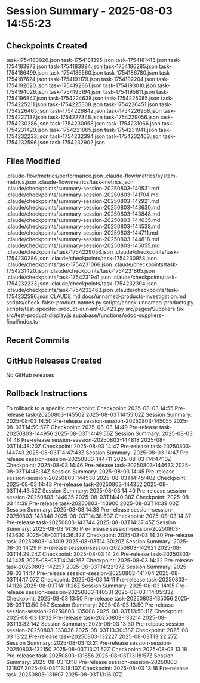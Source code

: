 # Session Summary - 2025-08-03 14:55:23

## Checkpoints Created
task-1754180926.json
task-1754181395.json
task-1754181413.json
task-1754183973.json
task-1754183994.json
task-1754186285.json
task-1754186499.json
task-1754186560.json
task-1754186780.json
task-1754187624.json
task-1754191179.json
task-1754192204.json
task-1754192620.json
task-1754192861.json
task-1754193010.json
task-1754194026.json
task-1754195194.json
task-1754195811.json
task-1754196847.json
task-1754224638.json
task-1754225085.json
task-1754225211.json
task-1754225308.json
task-1754226451.json
task-1754226465.json
task-1754226842.json
task-1754226968.json
task-1754227137.json
task-1754227348.json
task-1754229056.json
task-1754230286.json
task-1754230958.json
task-1754231066.json
task-1754231420.json
task-1754231865.json
task-1754231941.json
task-1754232233.json
task-1754232394.json
task-1754232463.json
task-1754232596.json
task-1754232902.json

## Files Modified
.claude-flow/metrics/performance.json
.claude-flow/metrics/system-metrics.json
.claude-flow/metrics/task-metrics.json
.claude/checkpoints/summary-session-20250803-140531.md
.claude/checkpoints/summary-session-20250803-141704.md
.claude/checkpoints/summary-session-20250803-142921.md
.claude/checkpoints/summary-session-20250803-143630.md
.claude/checkpoints/summary-session-20250803-143848.md
.claude/checkpoints/summary-session-20250803-144035.md
.claude/checkpoints/summary-session-20250803-144538.md
.claude/checkpoints/summary-session-20250803-144711.md
.claude/checkpoints/summary-session-20250803-144818.md
.claude/checkpoints/summary-session-20250803-145055.md
.claude/checkpoints/task-1754229056.json
.claude/checkpoints/task-1754230286.json
.claude/checkpoints/task-1754230958.json
.claude/checkpoints/task-1754231066.json
.claude/checkpoints/task-1754231420.json
.claude/checkpoints/task-1754231865.json
.claude/checkpoints/task-1754231941.json
.claude/checkpoints/task-1754232233.json
.claude/checkpoints/task-1754232394.json
.claude/checkpoints/task-1754232463.json
.claude/checkpoints/task-1754232596.json
CLAUDE.md
docs/unnamed-products-investigation.md
scripts/check-false-product-names.py
scripts/check-unnamed-products.py
scripts/test-specific-product-eur-anf-00423.py
src/pages/Suppliers.tsx
src/test-product-display.js
supabase/functions/odoo-suppliers-final/index.ts

## Recent Commits


## GitHub Releases Created
No GitHub releases

## Rollback Instructions
To rollback to a specific checkpoint:
Checkpoint: 2025-08-03 14:55	Pre-release	task-20250803-145502	2025-08-03T14:55:02Z
Session Summary: 2025-08-03 14:50	Pre-release	session-session-20250803-145055	2025-08-03T14:50:57Z
Checkpoint: 2025-08-03 14:49	Pre-release	task-20250803-144956	2025-08-03T14:49:56Z
Session Summary: 2025-08-03 14:48	Pre-release	session-session-20250803-144818	2025-08-03T14:48:20Z
Checkpoint: 2025-08-03 14:47	Pre-release	task-20250803-144743	2025-08-03T14:47:43Z
Session Summary: 2025-08-03 14:47	Pre-release	session-session-20250803-144711	2025-08-03T14:47:13Z
Checkpoint: 2025-08-03 14:46	Pre-release	task-20250803-144633	2025-08-03T14:46:34Z
Session Summary: 2025-08-03 14:45	Pre-release	session-session-20250803-144538	2025-08-03T14:45:40Z
Checkpoint: 2025-08-03 14:43	Pre-release	task-20250803-144352	2025-08-03T14:43:52Z
Session Summary: 2025-08-03 14:40	Pre-release	session-session-20250803-144035	2025-08-03T14:40:38Z
Checkpoint: 2025-08-03 14:39	Pre-release	task-20250803-143900	2025-08-03T14:39:00Z
Session Summary: 2025-08-03 14:38	Pre-release	session-session-20250803-143848	2025-08-03T14:38:50Z
Checkpoint: 2025-08-03 14:37	Pre-release	task-20250803-143744	2025-08-03T14:37:45Z
Session Summary: 2025-08-03 14:36	Pre-release	session-session-20250803-143630	2025-08-03T14:36:32Z
Checkpoint: 2025-08-03 14:30	Pre-release	task-20250803-143019	2025-08-03T14:30:20Z
Session Summary: 2025-08-03 14:29	Pre-release	session-session-20250803-142921	2025-08-03T14:29:24Z
Checkpoint: 2025-08-03 14:24	Pre-release	task-20250803-142425	2025-08-03T14:24:26Z
Checkpoint: 2025-08-03 14:22	Pre-release	task-20250803-142237	2025-08-03T14:22:37Z
Session Summary: 2025-08-03 14:17	Pre-release	session-session-20250803-141704	2025-08-03T14:17:07Z
Checkpoint: 2025-08-03 14:11	Pre-release	task-20250803-141126	2025-08-03T14:11:26Z
Session Summary: 2025-08-03 14:05	Pre-release	session-session-20250803-140531	2025-08-03T14:05:33Z
Checkpoint: 2025-08-03 13:50	Pre-release	task-20250803-135056	2025-08-03T13:50:56Z
Session Summary: 2025-08-03 13:50	Pre-release	session-session-20250803-135008	2025-08-03T13:50:11Z
Checkpoint: 2025-08-03 13:32	Pre-release	task-20250803-133214	2025-08-03T13:32:14Z
Session Summary: 2025-08-03 13:30	Pre-release	session-session-20250803-133036	2025-08-03T13:30:38Z
Checkpoint: 2025-08-03 13:22	Pre-release	task-20250803-132227	2025-08-03T13:22:27Z
Session Summary: 2025-08-03 13:21	Pre-release	session-session-20250803-132150	2025-08-03T13:21:52Z
Checkpoint: 2025-08-03 13:18	Pre-release	task-20250803-131856	2025-08-03T13:18:57Z
Session Summary: 2025-08-03 13:18	Pre-release	session-session-20250803-131807	2025-08-03T13:18:10Z
Checkpoint: 2025-08-03 13:16	Pre-release	task-20250803-131607	2025-08-03T13:16:07Z
